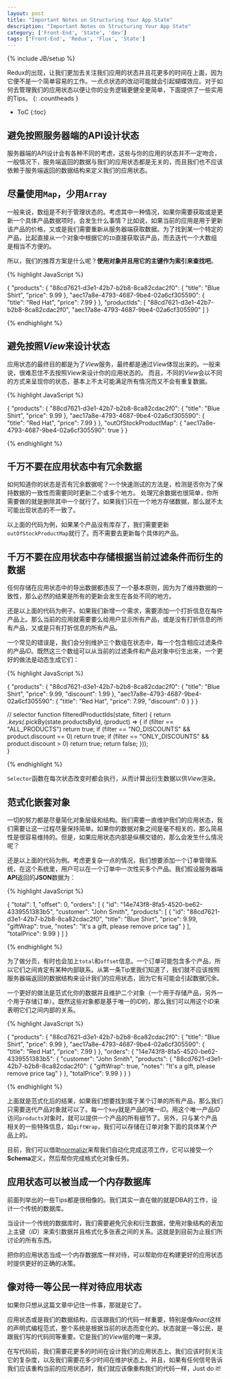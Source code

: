 ```yaml
---
layout: post
title: "Important Notes on Structuring Your App State"
description: "Important Notes on Structuring Your App State"
category: ['Front-End', 'State', 'dev']
tags: ['Front-End', 'Redux', 'Flux', 'State']
---
```

{% include JB/setup %}

Redux的出现，让我们更加去关注我们应用的状态并且花更多的时间在上面，因为它便不是一个简单容易的工作。一点点状态的改动可能就会引起蝴蝶效应。对于如何去管理我们的应用状态以便让你的业务逻辑更健全更简单，下面提供了一些实用的Tips。
{: .countheads }

* ToC
{:toc}

## 避免按照服务器端的API设计状态

服务器端的API设计会有各种不同的考虑，这些与你的应用的状态并不一定吻合，一般情况下，服务端返回的数据与我们的应用状态都是无关的，而且我们也不应该依赖于服务端返回的数据结构来定义我们的应用状态。

## 尽量使用`Map`，少用`Array`

一般来说，数组是不利于管理状态的。考虑其中一种情况，如果你需要获取或是更新一个具体产品数据项时，会发生什么事情？比如说，如果当前的应用是用于更新该产品的价格，又或是我们需要重新从服务器端获取数据。为了找到某一个特定的产品，比起直接从一个对象中根据它的`ID`直接获取该产品，而去迭代一个大数组是相当不方便的。

所以，我们的推荐方案是什么呢？**使用对象并且用它的主键作为索引来查找吧**。

{% highlight JavaScript %}

{
  "products": {
    "88cd7621-d3e1-42b7-b2b8-8ca82cdac2f0": {
      "title": "Blue Shirt",
      "price": 9.99
    },
    "aec17a8e-4793-4687-9be4-02a6cf305590": {
      "title": "Red Hat",
      "price": 7.99
    }
  },
  "productIds": [
    "88cd7621-d3e1-42b7-b2b8-8ca82cdac2f0",
    "aec17a8e-4793-4687-9be4-02a6cf305590"
  ]
}

{% endhighlight %}    

## 避免按照*View*来设计状态

应用状态的最终目的都是为了*View*服务，最终都是通过*View*体现出来的。一般来说，很难忍住不去按照*View*来设计你的应用状态的。
而且，不同的*View*会以不同的方式来呈现你的状态，基本上不太可能满足所有情况而又不会有重复数据。

{% highlight JavaScript %}

{
  "products": {
    "88cd7621-d3e1-42b7-b2b8-8ca82cdac2f0": {
      "title": "Blue Shirt",
      "price": 9.99
    },
    "aec17a8e-4793-4687-9be4-02a6cf305590": {
      "title": "Red Hat",
      "price": 7.99
    }
  },
  "outOfStockProductMap": {
    "aec17a8e-4793-4687-9be4-02a6cf305590": true
  }
}

{% endhighlight %} 

## 千万不要在应用状态中有冗余数据

如何知道你的状态是否有冗余数据呢？一个快速测试的方法是，检测是否你为了保持数据的一致性而需要同时更新二个或多个地方。
处理冗余数据也很简单，你所需要做的就是删除其中一个就行了。如果我们只在一个地方存储数据，那么就不太可能出现状态的不一致了。

以上面的代码为例，如果某个产品没有库存了，我们需要更新`outOfStockProductMap`就行了。而不需要去更新每个具体的产品。

## 千万不要在应用状态中存储根据当前过滤条件而衍生的数据

任何存储在应用状态中的导出数据都违反了一个基本原则，因为为了维持数据的一致性，那么必然的结果是所有的更新会发生在各处不同的地方。

还是以上面的代码为例子。如果我们新增一个需求，需要添加一个打折信息在每件产品上。那么当前的应用就需要要么给用户显示所有产品，或是没有打折信息的所有产品，又或是只有打折信息的所有产品。

一个常见的错误是，我们会分别维护三个数组在状态中，每一个包含相应过滤条件的产品*ID*。既然这三个数组可以从当前的过滤条件和产品对象中衍生出来，一个更好的做法是动态生成它们：

{% highlight JavaScript %}

{
  "products": {
    "88cd7621-d3e1-42b7-b2b8-8ca82cdac2f0": {
      "title": "Blue Shirt",
      "price": 9.99,
      "discount": 1.99
    },
    "aec17a8e-4793-4687-9be4-02a6cf305590": {
      "title": "Red Hat",
      "price": 7.99,
      "discount": 0
    }
  }
}

// selector
function filteredProductIds(state, filter) {
  return _.keys(_.pickBy(state.productsById, (product) => {
    if (filter == "ALL_PRODUCTS") return true;
    if (filter == "NO_DISCOUNTS" && product.discount == 0) return true;
    if (filter == "ONLY_DISCOUNTS" && product.discount > 0) return true;
    return false;
  }));  
}

{% endhighlight %} 

`Selector`函数在每次状态改变时都会执行，从而计算出衍生数据以供*View*渲染。

## 范式化嵌套对象

一切的努力都是尽量简化对象层级和结构。我们需要一直维护我们的应用状态，我们需要让这一过程尽量保持简单。如果你的数据对象之间是毫不相关的，那么简易性是很容易维持的。但是，如果应用状态内部是纵横交错的，那么会发生什么情况呢？

还是以上面的代码为例。考虑更复杂一点的情况，我们想要添加一个订单管理系统，在这个系统里，用户可以在一个订单中一次性买多个产品。我们假设服务器端**API**返回的**JSON**数据为：

{% highlight JavaScript %}

{
  "total": 1,
  "offset": 0,
  "orders": [
    {
      "id": "14e743f8-8fa5-4520-be62-4339551383b5",
      "customer": "John Smith",
      "products": [
        {
          "id": "88cd7621-d3e1-42b7-b2b8-8ca82cdac2f0",
          "title": "Blue Shirt",
          "price": 9.99,
          "giftWrap": true,
          "notes": "It's a gift, please remove price tag"
        }
      ],
      "totalPrice": 9.99
    }
  ]
}

{% endhighlight %} 

为了做分页，有时也会加上`total`和`offset`信息。一个订单可能包含多个产品，所以它们之间肯定有某种内部联系。从第一条Tip里我们知道了，我们就不应该按照服务器端返回的数据结构来设计我们的应用状态，因为它有可能会引起数据冗余。

一个更好的做法是范式化你的数据并且维护二个对象（一个用于存储产品，另外一个用于存储订单）。既然这些对象都是基于唯一的*ID*的，那么我们可以用这个*ID*来表明它们之间内部的关系。

{% highlight JavaScript %}

{
  "products": {
    "88cd7621-d3e1-42b7-b2b8-8ca82cdac2f0": {
      "title": "Blue Shirt",
      "price": 9.99
    },
    "aec17a8e-4793-4687-9be4-02a6cf305590": {
      "title": "Red Hat",
      "price": 7.99
    }
  },
  "orders": {
    "14e743f8-8fa5-4520-be62-4339551383b5": {
      "customer": "John Smith",
      "products": {
        "88cd7621-d3e1-42b7-b2b8-8ca82cdac2f0": {
          "giftWrap": true,
          "notes": "It's a gift, please remove price tag"
        }
      },
      "totalPrice": 9.99
    }
  }
}

{% endhighlight %} 

上面就是范式化后的结果，如果我们想要找到属于某个订单的所有产品，那么我们只需要迭代产品对象就可以了。每一个`key`就是产品的唯一*ID*。用这个唯一产品*ID*访问`products`对象时，就可以提供一个产品的所有细节了。另外，只与某个产品相关的一些特殊信息，如`giftWrap`，我们可以存储在订单对象下面的具体某个产品上的。

目前，我们可以借助[normalizr](https://github.com/paularmstrong/normalizr)来帮我们自动化完成这项工作，它可以接受一个**Schema**定义，然后帮你完成格式化对象任务。

## 应用状态可以被当成一个内存数据库

前面列举出的一些Tips都是很相像的。我们其实一直在做的就是DBA的工作，设计一个传统的数据库。

当设计一个传统的数据库时，我们需要避免冗余和衍生数据，使用对象结构的表加上主键（*ID*）来索引数据并且格式化多张表之间的关系。这就是到目前为止我们所讨论的所有东西。

把你的应用状态当成一个内存数据库一样对待，可以帮助你在构建更好的应用状态时提供更好的正确的决策。

## 像对待一等公民一样对待应用状态

如果你只想从这篇文章中记住一件事，那就是它了。

应用状态或是我们的数据结构，应该跟我们的代码一样重要，特别是像*React*这样的声明式编程范式，整个系统是根据当前的状态而变化的。状态就是一等公民，是跟我们写的代码同等重要。它是我们的*View*层的唯一来源。

在写代码前，我们需要花更多的时间在设计我们的应用状态上。我们应该时刻关注它的复杂度，以及我们需要花多少时间在维护状态上。并且，如果有任何信号告诉我们应该重构当前的应用状态时，我们就应该像重构我们的代码一样，Just do it!
